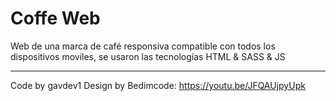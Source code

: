 # Coffe Web

Web de una marca de café responsiva compatible con todos los dispositivos moviles, se usaron las tecnologías HTML & SASS & JS

---
Code by gavdev1
Design by Bedimcode: https://youtu.be/JFQAUjpyUpk
